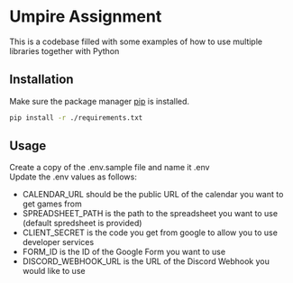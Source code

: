 # Umpire Assignment

This is a codebase filled with some examples of how to use multiple libraries together with Python

## Installation

Make sure the package manager [pip](https://pip.pypa.io/en/stable/) is installed.

```bash
pip install -r ./requirements.txt
```

## Usage

Create a copy of the .env.sample file and name it .env <br />
Update the .env values as follows:

- CALENDAR_URL should be the public URL of the calendar you want to get games from
- SPREADSHEET_PATH is the path to the spreadsheet you want to use (default spredsheet is provided)
- CLIENT_SECRET is the code you get from google to allow you to use developer services
- FORM_ID is the ID of the Google Form you want to use
- DISCORD_WEBHOOK_URL is the URL of the Discord Webhook you would like to use
